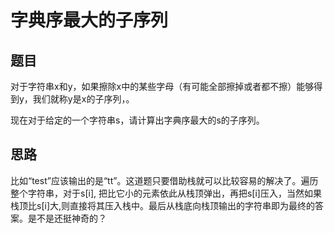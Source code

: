 # 字典序最大的子序列
## 题目
对于字符串x和y，如果擦除x中的某些字母（有可能全部擦掉或者都不擦）能够得到y，我们就称y是x的子序列，。

现在对于给定的一个字符串s，请计算出字典序最大的s的子序列。

## 思路
比如“test”应该输出的是“tt”。这道题只要借助栈就可以比较容易的解决了。遍历整个字符串，对于s[i], 把比它小的元素依此从栈顶弹出，再把s[i]压入，当然如果栈顶比s[i]大,则直接将其压入栈中。最后从栈底向栈顶输出的字符串即为最终的答案。是不是还挺神奇的？
